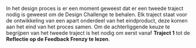 
In het design proces is er een moment geweest dat er een tweede traject nodig is geweest om de Design Challenge te behalen. Elk traject staat voor de ontwikkeling van een apart onderdeel van het eindproduct, deze komen aan het eind van het proces samen. Om de achterliggende keuze te begrijpen van het tweede traject is het nodig om eerst vanaf __Traject 1__ tot de __Reflectie op de Feedback Frenzy te lezen__.
